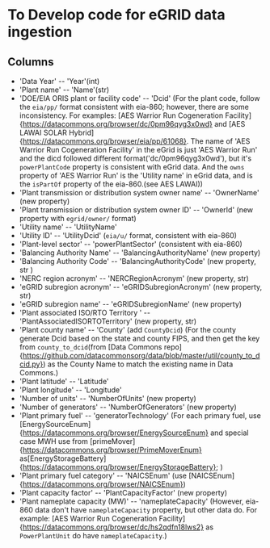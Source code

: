 # To Develop code for eGRID data ingestion
## Columns
- 'Data Year' -- 'Year'(int)
- 'Plant name' -- 'Name'(str)
- 'DOE/EIA ORIS plant or facility code' -- 'Dcid'
    (For the plant code, follow the `eia/pp/` format consistent with eia-860; however, there are some inconsistency. For examples: [AES Warrior Run Cogeneration Facility]{https://datacommons.org/browser/dc/0pm96qyg3x0wd} and [AES LAWAI SOLAR Hybrid]{https://datacommons.org/browser/eia/pp/61068}. The name of 'AES Warrior Run Cogeneration Facility' in the eGrid is just 'AES Warrior Run' and the dicd followed different format('dc/0pm96qyg3x0wd'), but it's `powerPlantCode` property is consistent with eGrid data. And the `owns` property of 'AES Warrior Run' is the 'Utility name' in eGrid data, and is the `isPartOf` property of the eia-860.(see AES LAWAI))
- 'Plant transmission or distribution system owner name' -- 'OwnerName' (new property)
- 'Plant transmission or distribution system owner ID' -- 'OwnerId' (new property with `egrid/owner/` format)
- 'Utility name' -- 'UtilityName'
- 'Utility ID' -- 'UtilityDcid' (`eia/u/` format, consistent with eia-860)
- 'Plant-level sector' -- 'powerPlantSector' (consistent with eia-860)
- 'Balancing Authority Name' -- 'BalancingAuthorityName' (new property)
- 'Balancing Authority Code' -- 'BalancingAuthorityCode' (new property, str )
- 'NERC region acronym' -- 'NERCRegionAcronym' (new property, str)
- 'eGRID subregion acronym' -- 'eGRIDSubregionAcronym' (new property, str)
- 'eGRID subregion name' -- 'eGRIDSubregionName' (new property)
- 'Plant associated ISO/RTO Territory ' -- 'PlantAssociatedISORTOTerritory' (new property, str)
- 'Plant county name' -- 'County' (add `CountyDcid`)
    (For the county generate Dcid based on the state and county FIPS, and then get the key from `county_to_dcid`(from [Data Commons repo]{https://github.com/datacommonsorg/data/blob/master/util/county_to_dcid.py}) as the County Name to match the existing name in Data Commons.)
- 'Plant latitude' -- 'Latitude'
- 'Plant longitude' -- 'Longitude'
- 'Number of units' -- 'NumberOfUnits' (new property)
- 'Number of generators' -- 'NumberOfGenerators' (new property)
- 'Plant primary fuel' -- 'generatorTechnology'
    (For each primary fuel, use [EnergySourceEnum]{https://datacommons.org/browser/EnergySourceEnum} and special case MWH use from [primeMover]{https://datacommons.org/browser/PrimeMoverEnum} as[EnergyStorageBattery]{https://datacommons.org/browser/EnergyStorageBattery}; )
- 'Plant primary fuel category' -- 'NAICSEnum' (use [NAICSEnum]{https://datacommons.org/browser/NAICSEnum})
- 'Plant capacity factor' -- 'PlantCapacityFactor' (new property)
- 'Plant nameplate capacity (MW)' -- 'nameplateCapacity'
    (However, eia-860 data don't have `nameplateCapacity` property, but other data do. For example: [AES Warrior Run Cogeneration Facility]{https://datacommons.org/browser/dc/hs2qdfn18lws2} as `PowerPlantUnit` do have `nameplateCapacity`.)
